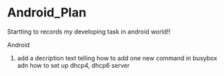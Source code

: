 Android_Plan
============

Startting to records my developing task in android world!!

Android

1. add a decription text telling how to add one new command in busybox adn how to set up dhcp4, dhcp6 server
